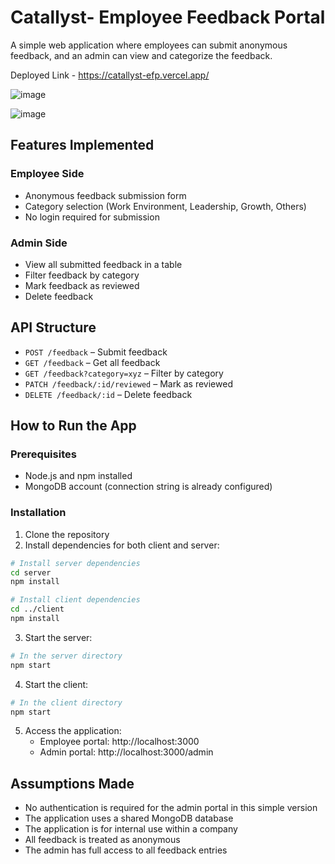 # Catallyst- Employee Feedback Portal
A simple web application where employees can submit anonymous feedback, and an admin can view and categorize the feedback.

Deployed Link -  https://catallyst-efp.vercel.app/

![image](https://github.com/user-attachments/assets/f55e07a0-1d48-419b-aea5-d317c82d6764)

![image](https://github.com/user-attachments/assets/03392f75-f8aa-4c4a-b9f8-a470e998fa03)







## Features Implemented

### Employee Side
- Anonymous feedback submission form
- Category selection (Work Environment, Leadership, Growth, Others)
- No login required for submission

### Admin Side
- View all submitted feedback in a table
- Filter feedback by category
- Mark feedback as reviewed
- Delete feedback

## API Structure

- `POST /feedback` – Submit feedback
- `GET /feedback` – Get all feedback
- `GET /feedback?category=xyz` – Filter by category
- `PATCH /feedback/:id/reviewed` – Mark as reviewed
- `DELETE /feedback/:id` – Delete feedback

## How to Run the App

### Prerequisites
- Node.js and npm installed
- MongoDB account (connection string is already configured)

### Installation

1. Clone the repository
2. Install dependencies for both client and server:

```bash
# Install server dependencies
cd server
npm install

# Install client dependencies
cd ../client
npm install
```

3. Start the server:
```bash
# In the server directory
npm start
```

4. Start the client:
```bash
# In the client directory
npm start
```

5. Access the application:
   - Employee portal: http://localhost:3000
   - Admin portal: http://localhost:3000/admin

## Assumptions Made

- No authentication is required for the admin portal in this simple version
- The application uses a shared MongoDB database
- The application is for internal use within a company
- All feedback is treated as anonymous
- The admin has full access to all feedback entries
